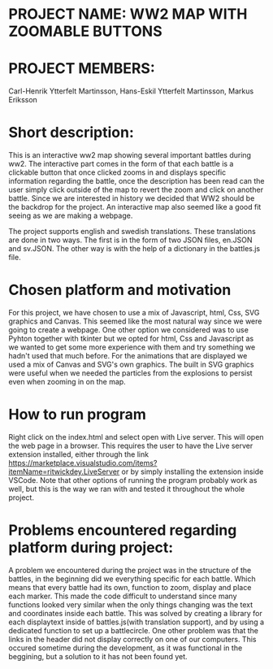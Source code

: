 # PROJECT NAME: WW2 MAP WITH ZOOMABLE BUTTONS

# PROJECT MEMBERS:
Carl-Henrik Ytterfelt Martinsson, Hans-Eskil Ytterfelt Martinsson, Markus Eriksson

# Short description:
This is an interactive ww2 map showing several important battles during ww2. The interactive part comes in the form of that each battle is a clickable button that once clicked zooms in and displays specific information regarding the battle, once the description has been read can the user simply click outside of the map to revert the zoom and click on another battle. Since we are interested in history we decided that WW2 should be the backdrop for the project. An interactive map also seemed like a good fit seeing as we are making a webpage.


The project supports english and swedish translations. These translations are done in two ways. The first is in the form of two JSON files, en.JSON and sv.JSON. The other way is with the help of a dictionary in the battles.js file.

# Chosen platform and motivation
For this project, we have chosen to use a mix of Javascript, html, Css, SVG graphics and Canvas. This seemed like the most natural way since we were going to create a webpage. One other option we considered was to use Pyhton together with tkinter but we opted for html, Css and Javascript as we wanted to get some more experience with them and try something we hadn't used that much before. For the animations that are displayed we used a mix of Canvas and SVG's own graphics. The built in SVG graphics were useful when we needed the particles from the explosions to persist even when zooming in on the map.

# How to run program
Right click on the index.html and select open with Live server. This will open the web page in a browser. This requires the user to have the Live server extension installed, either through the link https://marketplace.visualstudio.com/items?itemName=ritwickdey.LiveServer or by simply installing the extension inside VSCode. Note that other options of running the program probably work as well, but this is the way we ran with and tested it throughout the whole project.

# Problems encountered regarding platform during project:
A problem we encountered during the project was in the structure of the battles, in the beginning did we everything specific for each battle. Which means that every battle had its own, function to zoom, display and place each marker. This made the code difficult to understand since many functions looked very similar when the only things changing was the text and coordinates inside each battle. This was solved by creating a library for each displaytext inside of battles.js(with translation support), and by using a dedicated function to set up a battlecircle. One other problem was that the links in the header did not display correctly on one of our computers. This occured sometime during the development, as it was functional in the beggining, but a solution to it has not been found yet. 


